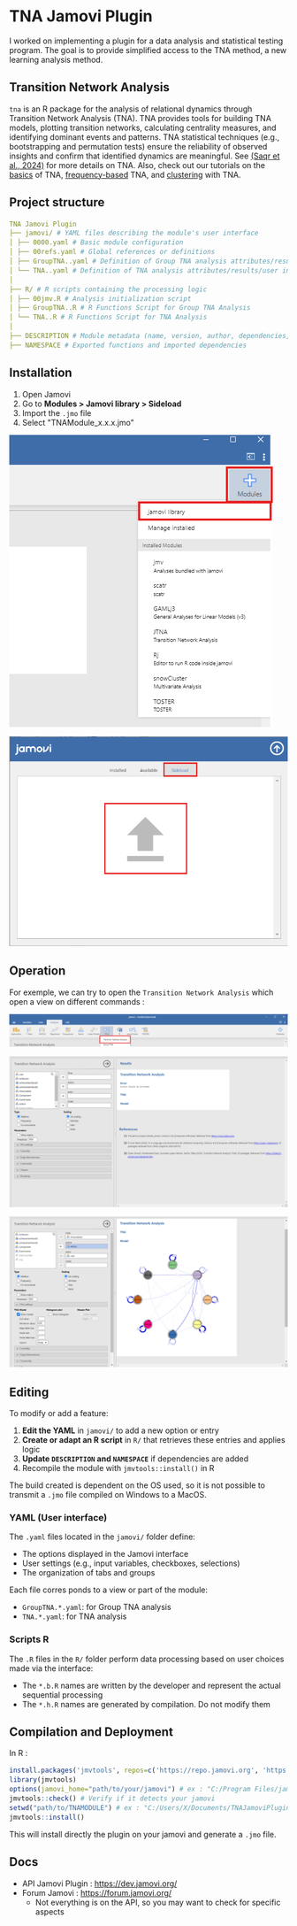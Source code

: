 # TNA Jamovi Plugin

I worked on implementing a plugin for a data analysis and statistical testing program. The goal is to provide simplified access to the TNA method, a new learning analysis method.

## Transition Network Analysis
`tna` is an R package for the analysis of relational dynamics through Transition Network Analysis (TNA). TNA provides tools for building TNA models, plotting transition networks, calculating centrality measures, and identifying dominant events and patterns. TNA statistical techniques (e.g., bootstrapping and permutation tests) ensure the reliability of observed insights and confirm that identified dynamics are meaningful. See [(Saqr et al., 2024)](https://doi.org/10.1145/3706468.3706513) for more details on TNA. Also, check out our tutorials on the [basics](https://lamethods.org/book2/chapters/ch15-tna/ch15-tna.html) of TNA, [frequency-based](https://lamethods.org/book2/chapters/ch16-ftna/ch16-ftna.html) TNA, and [clustering](https://lamethods.org/book2/chapters/ch17-tna-clusters/ch17-tna-clusters.html) with TNA.

## Project structure
```yaml
TNA Jamovi Plugin
├── jamovi/ # YAML files describing the module's user interface
│ ├── 0000.yaml # Basic module configuration
│ ├── 00refs.yaml # Global references or definitions
│ ├── GroupTNA..yaml # Definition of Group TNA analysis attributes/results/user interface (a;r;u)
│ └── TNA..yaml # Definition of TNA analysis attributes/results/user interface (a;r;u)
│
├── R/ # R scripts containing the processing logic
│ ├── 00jmv.R # Analysis initialization script
│ ├── GroupTNA..R # R Functions Script for Group TNA Analysis
│ └── TNA..R # R Functions Script for TNA Analysis
│
├── DESCRIPTION # Module metadata (name, version, author, dependencies, etc.)
├── NAMESPACE # Exported functions and imported dependencies
```

## Installation

1. Open Jamovi
2. Go to **Modules > Jamovi library > Sideload** 
3. Import the `.jmo` file
4. Select "TNAModule_x.x.x.jmo"

![Step 2 - Jamovi library](/docs/img/dropDown.png)

![Step 2 - Sideload](/docs/img/sideload.png)

## Operation

For exemple, we can try to open the `Transition Network Analysis` which open a view on different commands :

![Select TNA](/docs/img/TNASelected.png)

![TNA View](/docs/img/TNAView.png)

![TNA View](/docs/img/TNAViewActive.png)

## Editing

To modify or add a feature:

1. **Edit the YAML** in `jamovi/` to add a new option or entry
2. **Create or adapt an R script** in `R/` that retrieves these entries and applies logic
3. **Update `DESCRIPTION` and `NAMESPACE`** if dependencies are added
4. Recompile the module with `jmvtools::install()` in R

The build created is dependent on the OS used, so it is not possible to transmit a `.jmo` file compiled on Windows to a MacOS.

### YAML (User interface)

The `.yaml` files located in the `jamovi/` folder define:

- The options displayed in the Jamovi interface
- User settings (e.g., input variables, checkboxes, selections)
- The organization of tabs and groups

Each file corres    ponds to a view or part of the module:

- `GroupTNA.*.yaml`: for Group TNA analysis
- `TNA.*.yaml`: for TNA analysis

### Scripts R

The `.R` files in the `R/` folder perform data processing based on user choices made via the interface:

- The `*.b.R` names are written by the developer and represent the actual sequential processing
- The `*.h.R` names are generated by compilation. Do not modify them

## Compilation and Deployment

In R :

```r
install.packages('jmvtools', repos=c('https://repo.jamovi.org', 'https://cran.r-project.org')) # If you don't have the library, you need to install it.
library(jmvtools)
options(jamovi_home="path/to/your/jamovi") # ex : "C:/Program Files/jamovi x.x.x.x"
jmvtools::check() # Verify if it detects your jamovi
setwd("path/to/TNAMODULE") # ex : "C:/Users/X/Documents/TNAJamoviPlugin"
jmvtools::install()
```

This will install directly the plugin on your jamovi and generate a `.jmo` file.

## Docs
* API Jamovi Plugin : https://dev.jamovi.org/
* Forum Jamovi : https://forum.jamovi.org/
    * Not everything is on the API, so you may want to check for specific aspects